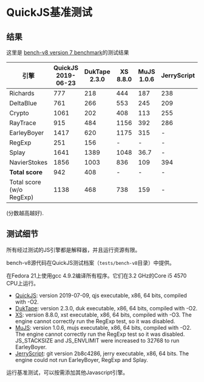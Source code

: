 # QuickJS基准测试

结果
-------

这里是 [bench-v8 version 7 benchmark](https://github.com/v8/v8/tree/master/benchmarks)的测试结果

| 引擎                         | QuickJS<br/>2019-06-23 | DukTape<br/>2.3.0 | XS<br/>8.8.0 | MuJS<br/>1.0.6 | JerryScript |
| ---------------------------- | ---------------------- | ----------------- | ------------ | -------------- | ----------- |
| Richards                     | 777                    | 218               | 444          | 187            | 238         |
| DeltaBlue                    | 761                    | 266               | 553          | 245            | 209         |
| Crypto                       | 1061                   | 202               | 408          | 113            | 255         |
| RayTrace                     | 915                    | 484               | 1156         | 392            | 286         |
| EarleyBoyer                  | 1417                   | 620               | 1175         | 315            | -           |
| RegExp                       | 251                    | 156               | -            | -              | -           |
| Splay                        | 1641                   | 1389              | 1048         | 36.7           | -           |
| NavierStokes                 | 1856                   | 1003              | 836          | 109            | 394         |
| **Total score**              | 942                    | 408               | -            | -              | -           |
| Total score<br/>(w/o RegExp) | 1138                   | 468               | 738          | 159            | -           |

(分数越高越好).

测试细节
------------

所有经过测试的JS引擎都是解释器，并且运行资源有限。

bench-v8源代码在QuickJS测试档案（`tests/bench-v8`目录）中提供。

在Fedora 21上使用gcc 4.9.2编译所有程序。它们在3.2 GHz的Core i5 4570 CPU上运行。

*   [QuickJS](https://bellard.org/quickjs): version 2019-07-09, qjs executable, x86, 64 bits, compiled with -O2.
*   [DukTape](https://duktape.org/): version 2.3.0, duk executable, x86, 64 bits, compiled with -O2.
*   [XS](https://github.com/Moddable-OpenSource/moddable): version 8.8.0, xst executable, x86, 64 bits, compiled with -O3. The engine cannot correctly run the RegExp test, so it was disabled.
*   [MuJS](https://mujs.com/): version 1.0.6, mujs executable, x86, 64 bits, compiled with -O2. The engine cannot correctly run the RegExp test so it was disabled. JS\_STACKSIZE and JS\_ENVLIMIT were increased to 32768 to run EarleyBoyer.
*   [JerryScript](http://jerryscript.net/): git version 2b8c4286, jerry executable, x86, 64 bits. The engine could not run EarleyBoyer, RegExp and Splay.

运行基准测试，可以按需添加其他Javascript引擎。
